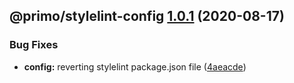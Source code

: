 ## @primo/stylelint-config [1.0.1](https://github.com/primodesignsystem/primo/compare/@primo/stylelint-config@1.0.0...@primo/stylelint-config@1.0.1) (2020-08-17)


### Bug Fixes

* **config:** reverting stylelint package.json file ([4aeacde](https://github.com/primodesignsystem/primo/commit/4aeacdeffd0579f868e3f4bec5e6ccefcd7d9f1f))
